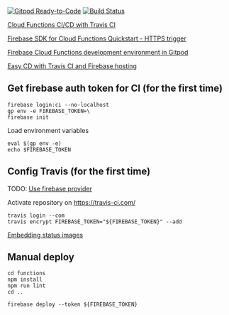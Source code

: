[![Gitpod Ready-to-Code](https://img.shields.io/badge/Gitpod-Ready--to--Code-blue?logo=gitpod)](https://gitpod.io/#https://github.com/laseryuan/tutorial-hub/tree/travis-gcloud-function-firebase) 
[![Build Status](https://travis-ci.com/laseryuan/tutorial-hub.svg?branch=travis-gcloud-function-firebase)](https://travis-ci.com/laseryuan/tutorial-hub)

[Cloud Functions CI/CD with Travis CI](https://medium.com/@diogopires_55864/cloud-functions-ci-cd-with-travis-ci-107415f692fb)

[Firebase SDK for Cloud Functions Quickstart - HTTPS trigger](https://github.com/firebase/functions-samples/tree/master/quickstarts/time-server)

[Firebase Cloud Functions development environment in Gitpod](https://somegeeky.website/2020/05/12/firebase-cloud-functions-environment-in-gitpod/)

[Easy CD with Travis CI and Firebase hosting](https://dev.to/toureh/easy-cd-with-travis-ci-and-firebase-hosting-4p62)

## Get firebase auth token for CI (for the first time)
```
firebase login:ci --no-localhost
gp env -e FIREBASE_TOKEN=\
firebase init
```

Load environment variables
```
eval $(gp env -e)
echo $FIREBASE_TOKEN
```

## Config Travis (for the first time)
TODO: [Use firebase provider](https://github.com/travis-ci/dpl/issues/1212)

Activate repository on https://travis-ci.com/
```
travis login --com
travis encrypt FIREBASE_TOKEN="${FIREBASE_TOKEN}" --add
```

[Embedding status images](https://docs.travis-ci.com/user/status-images/)

## Manual deploy
```
cd functions
npm install
npm run lint
cd ..

firebase deploy --token ${FIREBASE_TOKEN}
```
